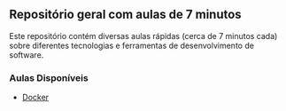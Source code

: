 ## Repositório geral com aulas de 7 minutos


Este repositório contém diversas aulas rápidas (cerca de 7 minutos cada) sobre diferentes tecnologias e ferramentas de desenvolvimento de software.

### Aulas Disponíveis
- [Docker](aulas/docker.md)